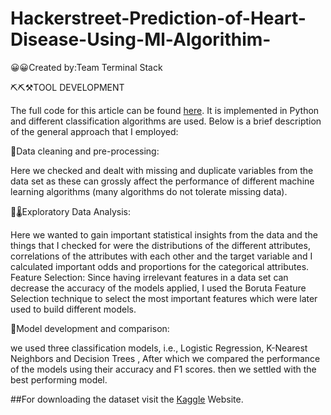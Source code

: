# Hackerstreet-Prediction-of-Heart-Disease-Using-Ml-Algorithim-
😀😀Created by:Team  Terminal Stack

⛏⛏⚒TOOL DEVELOPMENT


The full code for this article can be found [here](https://colab.research.google.com/drive/1l3Pjn7bKTpBlpwkYnIyf0TXd1ww7Xdhi#scrollTo=7DcSgEZEeOB-). It is implemented in Python and different classification algorithms are used. Below is a brief description of the general approach that I employed:

🎫Data cleaning and pre-processing: 

Here we checked and dealt with missing and duplicate variables from the data set as these can grossly affect the performance of different machine learning algorithms (many algorithms do not tolerate missing data).

📰🌡Exploratory Data Analysis:

Here we wanted to gain important statistical insights from the data and the things that I checked for were the distributions of the different attributes, correlations of the attributes with each other and the target variable and I calculated important odds and proportions for the categorical attributes.
Feature Selection: Since having irrelevant features in a data set can decrease the accuracy of the models applied, I used the Boruta Feature Selection technique to select the most important features which were later used to build different models.

🧪Model development and comparison: 

we  used three classification models, i.e., Logistic Regression, K-Nearest Neighbors and Decision Trees , After which we compared the performance of the models using their accuracy and F1 scores.  then we settled with the best performing model.



##For downloading the dataset visit the [Kaggle](https://www.kaggle.com/datasets/aasheesh200/framingham-heart-study-dataset) Website.
